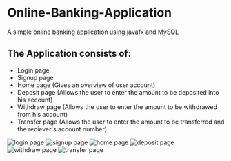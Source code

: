 # Online-Banking-Application
A simple online banking application using javafx and MySQL
## The Application consists of:
- Login page
- Signup page
- Home page (Gives an overview of user account)
- Deposit page (Allows the user to enter the amount to be deposited into his account)
- Withdraw page (Allows the user to enter the amount to be withdrawed from his account)
- Transfer page (Allows the user to enter the amount to be transferred and the reciever's account number)

![login page](https://user-images.githubusercontent.com/83073238/205947792-9795349f-cd38-4b0a-9552-f7fcc4aa4587.png)
![signup page](https://user-images.githubusercontent.com/83073238/205947806-0dfcc42f-71ca-4204-b92c-194873bee422.png)
![home page](https://user-images.githubusercontent.com/83073238/205947821-97ca1c84-ee59-4605-b596-001f76c93b8d.png)
![deposit page](https://user-images.githubusercontent.com/83073238/205947837-41182dfd-34ec-45b1-a526-8b7db072da9e.png)
![withdraw page](https://user-images.githubusercontent.com/83073238/205947845-99ff2aca-87fd-4f93-bc0d-3f34ea6a8791.png)
![transfer page](https://user-images.githubusercontent.com/83073238/205947859-894f5a36-5918-45e0-859d-52b60103c13b.png)
